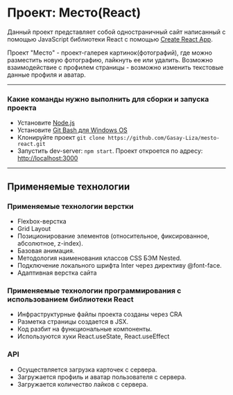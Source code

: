 # Проект: Место(React)
Данный проект представляет собой одностраничный сайт написанный с помощью JavaScript библиотеки React с помощью [Create React App](https://github.com/facebook/create-react-app).

Проект "Место" - проект-галерея картинок(фотографий), где можно разместить новую фотографию, лайкнуть ее или удалить. Возможно взаимодействие с профилем страницы - возможно изменить текстовые данные профиля и аватар.
___


### Какие команды нужно выполнить для сборки и запуска проекта
* Установите [Node.js](https://nodejs.org/en/download/)
* Установите [Git Bash для Windows OS](https://gitforwindows.org/)
* Клонируйте проект `git clone https://github.com/Gasay-Liza/mesto-react.git`
* Запустить dev-server: `npm start`. Проект откроется по адресу: [http://localhost:3000](http://localhost:3000)

___
## Применяемые технологии

### Применяемые технологии верстки

* Flexbox-верстка
* Grid Layout
* Позиционирование элементов (относительное, фиксированное, абсолютное, z-index).
* Базовая анимация.
* Методология наименования классов CSS БЭМ Nested.
* Подключение локального шрифта Inter через директиву @font-face.
* Адаптивная верстка сайта

### Применяемые технологии программирования с использованием библиотеки React

* Инфраструктурные файлы проекта созданы через CRA
* Разметка страницы создается в JSX.
* Код разбит на функциональные компоненты.
* Используются хуки React.useState, React.useEffect

### API

* Осуществляется загрузка карточек с сервера.
* Загружается профиль и аватар пользователя с сервера.
* Загружается количество лайков с сервера.
